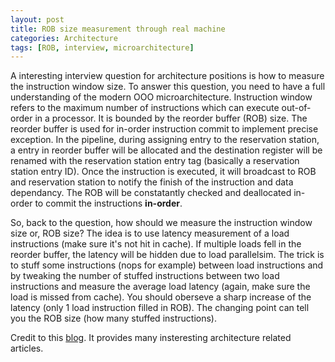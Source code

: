 ```yaml
---
layout: post
title: ROB size measurement through real machine
categories: Architecture
tags: [ROB, interview, microarchitecture]
---
```


A interesting interview question for architecture positions is how to measure the instruction window size.  To answer this question, you need to have a full understanding of the modern OOO microarchitecture. Instruction window refers to the maximum number of instructions which can execute out-of-order in a processor.  It is bounded by the reorder buffer (ROB) size.  The reorder buffer is used for in-order instruction commit to implement precise exception.  In the pipeline, during assigning entry to the reservation station, a entry in reorder buffer will be allocated and the destination register will be renamed with the reservation station entry tag (basically a reservation station entry ID).  Once the instruction is executed, it will broadcast to ROB and reservation station to notify the finish of the instruction and data dependancy.  The ROB will be constatantly checked and deallocated in-order to commit the instructions **in-order**.  

So, back to the question, how should we measure the instruction window size or, ROB size?  The idea is to use latency measurement of a load instructions (make sure it's not hit in cache).  If multiple loads fell in the reorder buffer, the latency will be hidden due to load parallelsim.  The trick is to stuff some instructions (nops for example) between load instructions and by tweaking the number of stuffed instructions between two load instructions and measure the average load latency (again, make sure the load is missed from cache).  You should oberseve a sharp increase of the latency (only 1 load instruction filled in ROB).  The changing point can tell you the ROB size (how many stuffed instructions).

Credit to this [blog](https://blog.stuffedcow.net/2013/05/measuring-rob-capacity/).  It provides many insteresting architecture related articles.  